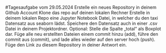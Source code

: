 #Tagesaufgabe vom 29.05.2024
Erstelle ein neues Repository in deinem Github Account
Klone das repo auf deinen lokalen Rechner
Erstelle in deinem lokalen Repo eine Jupyter Notebook Datei, in welcher du den taxi Datensatz aus seaborn lädst. Speichere den Datensatz auch in einer .csv Datei in deinem Projektordner. Optional: Stelle die Spalte „total“ als Boxplot dar.
Füge alle neu erstellten Dateien einem commit hinzu (add), führe den commit aus (commit), und lade alles wieder auf den server hoch (push).
Füge den Link zu diesem Repository in deiner Antwort ein.